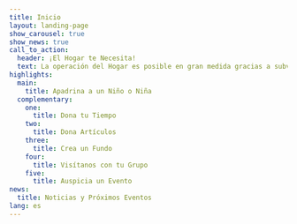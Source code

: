 ```yaml
---
title: Inicio
layout: landing-page
show_carousel: true
show_news: true
call_to_action:
  header: ¡El Hogar te Necesita!
  text: La operación del Hogar es posible en gran medida gracias a subvenciones de instituciones benéficas como Fondos Unidos y a donativos económicos de entidades gubernamentales, organizaciones cívicas y empresas privadas. No obstante, el apoyo más importante es el apoyo de la COMUNIDAD, personas como tú que se comprometen a ayudarnos a continuar nuestra labor y hacer la diferencia en la vida de nuestros niños.
highlights:
  main:
    title: Apadrina a un Niño o Niña
  complementary:
    one:
      title: Dona tu Tiempo
    two:
      title: Dona Artículos
    three:
      title: Crea un Fundo
    four:
      title: Visítanos con tu Grupo
    five:
      title: Auspicia un Evento
news:
  title: Noticias y Próximos Eventos
lang: es
---
```

